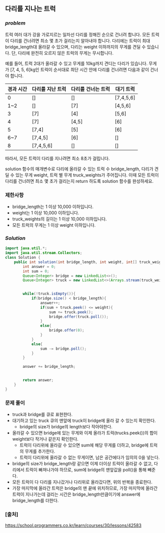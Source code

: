 ## **다리를 지나는 트럭**


### ***problem***
트럭 여러 대가 강을 가로지르는 일차선 다리를 정해진 순으로 건너려 합니다. 모든 트럭이 다리를 건너려면 최소 몇 초가 걸리는지 알아내야 합니다. 다리에는 트럭이 최대 bridge_length대 올라갈 수 있으며, 다리는 weight 이하까지의 무게를 견딜 수 있습니다. 단, 다리에 완전히 오르지 않은 트럭의 무게는 무시합니다.

예를 들어, 트럭 2대가 올라갈 수 있고 무게를 10kg까지 견디는 다리가 있습니다. 무게가 [7, 4, 5, 6]kg인 트럭이 순서대로 최단 시간 안에 다리를 건너려면 다음과 같이 건너야 합니다.
<table class="table">
        <thead><tr>
<th>경과 시간</th>
<th>다리를 지난 트럭</th>
<th>다리를 건너는 트럭</th>
<th>대기 트럭</th>
</tr>
</thead>
        <tbody><tr>
<td>0</td>
<td>[]</td>
<td>[]</td>
<td>[7,4,5,6]</td>
</tr>
<tr>
<td>1~2</td>
<td>[]</td>
<td>[7]</td>
<td>[4,5,6]</td>
</tr>
<tr>
<td>3</td>
<td>[7]</td>
<td>[4]</td>
<td>[5,6]</td>
</tr>
<tr>
<td>4</td>
<td>[7]</td>
<td>[4,5]</td>
<td>[6]</td>
</tr>
<tr>
<td>5</td>
<td>[7,4]</td>
<td>[5]</td>
<td>[6]</td>
</tr>
<tr>
<td>6~7</td>
<td>[7,4,5]</td>
<td>[6]</td>
<td>[]</td>
</tr>
<tr>
<td>8</td>
<td>[7,4,5,6]</td>
<td>[]</td>
<td>[]</td>
</tr>
</tbody>
</table>

따라서, 모든 트럭이 다리를 지나려면 최소 8초가 걸립니다.

solution 함수의 매개변수로 다리에 올라갈 수 있는 트럭 수 bridge_length, 다리가 견딜 수 있는 무게 weight, 트럭 별 무게 truck_weights가 주어집니다. 이때 모든 트럭이 다리를 건너려면 최소 몇 초가 걸리는지 return 하도록 solution 함수를 완성하세요.


### **제한사항**
- bridge_length는 1 이상 10,000 이하입니다.
- weight는 1 이상 10,000 이하입니다.
- truck_weights의 길이는 1 이상 10,000 이하입니다.
- 모든 트럭의 무게는 1 이상 weight 이하입니다.

### ***Solution***
``` java
import java.util.*;
import java.util.stream.Collectors;
class Solution {
    public int solution(int bridge_length, int weight, int[] truck_weights) {
        int answer = 0;
        int sum = 0;
        Queue<Integer> bridge = new LinkedList<>();
        Queue<Integer> truck = new LinkedList<>(Arrays.stream(truck_weights).boxed().collect(Collectors.toList()));
        

        while(!truck.isEmpty()){
            if(bridge.size() < bridge_length){
                answer++;
                if(sum + truck.peek() <= weight){    
                    sum += truck.peek();
                    bridge.offer(truck.poll());
                }
                else{
                    bridge.offer(0);
                }
            }
            else{
                sum -= bridge.poll();
            }
        }

        answer += bridge_length;

        
        return answer;
    }
}
```
### **문제 풀이** 
- truck과 bridge를 큐로 표현한다.
- 대기하고 있는 truck 큐의 맨앞에 truck이 bridge에 올라 갈 수 있는지 확인한다.
    - bridge의 size가 bridge의 length보다 작아야한다.
- 올라갈 수 있으면 bridge에 있는 무게와 이제 올라가 트럭(trucks.peek())의 합이 weight보다 작거나 같은지 확인한다.
    - 트럭이 다리위에 올라갈 수 있으면 sum에 해당 무게를 더하고, bridge에 트럭의 무게를 추가한다.
    - 트럭이 다리위에 올라갈 수 없는 무게이면, 남은 공간에다가 임의의 0을 넣는다.
- bridge의 size가 bridge_length랑 같으면 이제 더이상 트럭이 올라갈 수 없고, 다리에서 트럭이 빠져나가야 하므로, sum에 bridge의 맨앞값을 poll()을 통해 빼준다.
- 모든 트럭이 다 다리를 지나갔거나 다리위로 올라갔다면, 위의 반복을 종료한다.
- 가장 마지막에 올라간 트럭은 bridge의 맨 끝에 위치하므로, 가장 마지막에 올라간 트럭이 지나가는데 걸리는 시간은 bridge_length만큼이기에 answer에 bridge_length를 더한다.
### **[출처]**
https://school.programmers.co.kr/learn/courses/30/lessons/42583